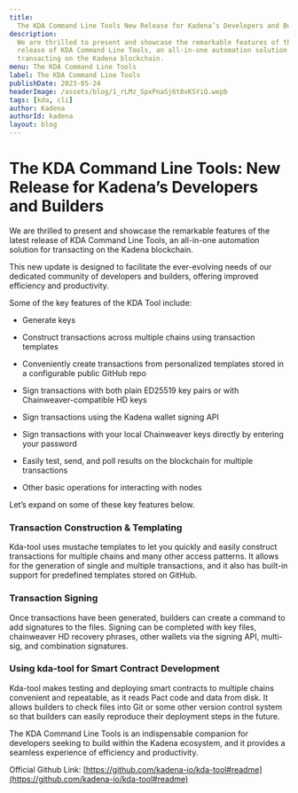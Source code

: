 ```yaml
---
title:
  The KDA Command Line Tools New Release for Kadena’s Developers and Builders
description:
  We are thrilled to present and showcase the remarkable features of the latest
  release of KDA Command Line Tools, an all-in-one automation solution for
  transacting on the Kadena blockchain.
menu: The KDA Command Line Tools
label: The KDA Command Line Tools
publishDate: 2023-05-24
headerImage: /assets/blog/1_rLMz_SpxPnaSj6t8vKSYiQ.wepb
tags: [kda, cli]
author: Kadena
authorId: kadena
layout: blog
---
```


# The KDA Command Line Tools: New Release for Kadena’s Developers and Builders

We are thrilled to present and showcase the remarkable features of the latest
release of KDA Command Line Tools, an all-in-one automation solution for
transacting on the Kadena blockchain.

This new update is designed to facilitate the ever-evolving needs of our
dedicated community of developers and builders, offering improved efficiency and
productivity.

Some of the key features of the KDA Tool include:

- Generate keys

- Construct transactions across multiple chains using transaction templates

- Conveniently create transactions from personalized templates stored in a
  configurable public GitHub repo

- Sign transactions with both plain ED25519 key pairs or with
  Chainweaver-compatible HD keys

- Sign transactions using the Kadena wallet signing API

- Sign transactions with your local Chainweaver keys directly by entering your
  password

- Easily test, send, and poll results on the blockchain for multiple
  transactions

- Other basic operations for interacting with nodes

Let’s expand on some of these key features below.

### Transaction Construction & Templating

Kda-tool uses mustache templates to let you quickly and easily construct
transactions for multiple chains and many other access patterns. It allows for
the generation of single and multiple transactions, and it also has built-in
support for predefined templates stored on GitHub.

### Transaction Signing

Once transactions have been generated, builders can create a command to add
signatures to the files. Signing can be completed with key files, chainweaver HD
recovery phrases, other wallets via the signing API, multi-sig, and combination
signatures.

### Using kda-tool for Smart Contract Development

Kda-tool makes testing and deploying smart contracts to multiple chains
convenient and repeatable, as it reads Pact code and data from disk. It allows
builders to check files into Git or some other version control system so that
builders can easily reproduce their deployment steps in the future.

The KDA Command Line Tools is an indispensable companion for developers seeking
to build within the Kadena ecosystem, and it provides a seamless experience of
efficiency and productivity.

Official Github Link:
[https://github.com/kadena-io/kda-tool#readme](https://github.com/kadena-io/kda-tool#readme)
